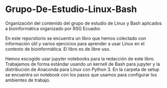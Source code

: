 # Grupo-De-Estudio-Linux-Bash
Organización del contenido del grupo de estudio de Linux y Bash aplicados a bioinformática organizado por RSG Ecuador.

En este reporsitorio se encuentra un libro que hemos colectado con información útil y varios ejercicios para aprender a usar Linux en el contexto de bioinformática. El libro es de libre uso. 

Hemos escogido usar jupyter notebooks para la redacción de este libro. Trabajamos de forma estándar usando un kernell de Bash para jupyter y la distribución de Anaconda para Linux con Python 3. En la carpeta de setup se encuentra un notebook con los pasos que usamos para configurar los ambientes de trabajo.
